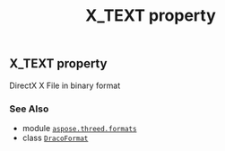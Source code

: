 ﻿---
title: X_TEXT property
second_title: Aspose.3D for Python via .NET API References
description: 
type: docs
weight: 570
url: /aspose.threed.formats/dracoformat/x_text/
is_root: false
---

## X_TEXT property


DirectX X File in binary format

### See Also
* module [`aspose.threed.formats`](../../)
* class [`DracoFormat`](/3d/python-net/aspose.threed.formats/dracoformat)
